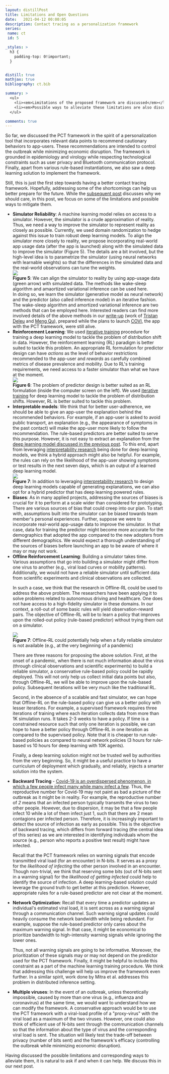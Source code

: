 ```yaml
---
layout: distillPost
title: Limitations and Open Questions
date:   2021-04-12 00:00:05
description: Contact tracing as a personalization framework
series:
 name: ct
 id: 5

_styles: >
  h3 {
    padding-top: 0!important;
  }


distill: true
mathjax: true
bibliography: ct.bib

summary: >
  <ul>
    <li><em>Limitations of the proposed framework are discussed</em></li>
    <li><em>Possible ways to alleviate these limitations are also discussed</em></li>
  </ul>

comments: true
---
```

So far, we discussed the PCT framework in the spirit of a personalization tool that incorporates relevant data points to recommend cautionary behaviors to app-users.
These recommendations are intended to control the outbreak while minimizing economic disruption.
The framework is grounded in epidemiology and virology while respecting technological constraints such as user privacy and Bluetooth communication protocol.
Finally, apart from various rule-based instantiations, we also saw a deep learning solution to implement the framework.

Still, this is just the first step towards having a better contact tracing framework.
Hopefully, addressing some of the shortcomings can help us better prepare for the future.
While the <a href="/blog/2021/ct-6/">subsequent post</a> discusses why we should care, in this post, we focus on some of the limitations and possible ways to mitigate them.

<ul>
    <li><strong>Simulator Reliability</strong>: A machine learning model relies on access to a simulator.
However, the simulator is a  crude approximation of reality.
Thus, we need a way to improve the simulator to represent reality as closely as possible.
Currently, we used domain randomization<d-cite key="tobin2017domain"></d-cite> to hedge against this issue to train robust deep learning models.
To align the simulator more closely to reality, we propose incorporating real-world app usage data (after the app is launched) along with the simulated data to improve the simulator (Figure 5).
The details are a bit involved, but the high-level idea is to parametrize the simulator (using neural networks with learnable weights) so that the differences in the simulated data and the real-world observations can tune the weights.
<div class="row mt-3" markdown="0">
  <div class="col mt-3 mt-md-0">
    <img class="img-fluid rounded z-depth-1" src="/images/blog/ct/step3.png">
  </div>
	<div class="caption" markdown="0">
		<strong>Figure 5</strong>: We can align the simulator to reality by using app-usage data (green arrow) with simulated data. The methods like wake-sleep algorithm<d-cite key="hinton1995wake"></d-cite> and amaortized variational inference<d-cite key="kingma2013auto"></d-cite> can be used here.
	</div>
</div>
In doing so, we learn the simulator (generative model as neural network) and the predictor (also called inference model) in an iterative fashion.
The wake-sleep algorithm<d-cite key="hinton1995wake"></d-cite> and amortized variational inference<d-cite key="kingma2013auto"></d-cite> are two methods that can be employed here.
Interested readers can find more involved details of the above methods in our <a href="/data/blog/sim-real.pdf" target='_blank'>write-up</a> (work of <a href="https://mila.quebec/en/person/tristan-deleu/">Tristan Deleu</a> and <a href="https://mila.quebec/en/person/meng-qu/">Meng Qu</a>), prepared while the plans to launch <a href="https://mila.quebec/en/covi-protecting-the-health-and-privacy-of-canadians/">COVI</a>, the app with the PCT framework, were still alive.
</li>
    <li><strong>Reinforcement Learning</strong>: We used <a href="/blog/2021/ct-4/#deep-learning-for-pct">iterative training</a> procedure for training a deep learning model to tackle the problem of distribution shift in data.
However, the reinforcement learning (RL) paradigm is better suited to tackle this problem.
An appropriate RL formulation for predictor design can have <em>actions</em> as the level of behavior restrictions recommended to the app-user and <em>rewards</em> as carefully combined metrics of disease prevalence and mobility.
Due to RL's training requirements, we need access to a faster simulator than what we have at the moment.
<div class="row mt-3" markdown="0">
  <div class="col mt-3 mt-md-0">
    <img class="img-fluid rounded z-depth-1" src="/images/blog/ct/step4.png">
  </div>
	<div class="caption" markdown="0">
		<strong>Figure 6</strong>: The problem of predictor design is better suited as an RL formulation (inside the computer screen on the left). We used <a href="/blog/2021/ct-4/#deep-learning-for-pct">iterative training</a> for deep learning model to tackle the problem of distribution shifts. However, RL is better suited to tackle this problem.
	</div>
</div>
</li>
    <li><strong>Interpretable models</strong>: We think that for better user-adherence, we should be able to give an app-user the explanation behind the recommended behaviors.
For example, if an app-user is asked to avoid public transport, an explanation (e.g., the appearance of symptoms in the past contact) will make the app-user more likely to follow the recommendation.
The rule-based predictors are better suited to serve this purpose.
However, it is not easy to extract an explanation from the <a href="/blog/2021/ct-4/">deep learning model discussed in the previous post</a>.
To this end, apart from leveraging <a href="https://explainml-tutorial.github.io/">interpretability research</a><d-cite key="gilpin2018explaining"></d-cite><d-cite key="murdoch2019interpretable"></d-cite><d-cite key="rudin2019stop"></d-cite> being done for deep learning models, we think a hybrid approach might also be helpful.
For example, the rules can rely on the likelihood of the app-user showing symptoms or test results in the next seven days, which is an output of a learned deep learning model.
<div class="row mt-3" markdown="0">
  <div class="col mt-3 mt-md-0">
    <img class="img-fluid rounded z-depth-1" src="/images/blog/ct/step6.png">
  </div>
	<div class="caption" markdown="0">
		<strong>Figure 7</strong>: In addition to leveraging <a href="https://explainml-tutorial.github.io/">interpretability research</a><d-cite key="gilpin2018explaining"></d-cite><d-cite key="murdoch2019interpretable"></d-cite><d-cite key="rudin2019stop"></d-cite> to design deep learning models capable of generating explanations, we can also opt for a hybrid predictor that has deep learning powered rules.
	</div>
</div>
</li>
    <li><strong>Biases</strong>: As in many applied projects, addressing the sources of biases is crucial for it to perform at a scale wider than considered for prototyping.
There are various sources of bias that could creep into our plan.
To start with, assumptions built into the simulator can be biased towards team member's personal experiences.
Further, suppose we were to incorporate real-world app-usage data to improve the simulator.
In that case, data for training the predictor might become more accurate for the demographics that adopted the app compared to the new adopters from different demographics.
We would expect a thorough understanding of the sources of biases before launching an app to be aware of where it may or may not work.
</li>
    <li><strong>Offline Reinforcement Learning</strong>: Building a simulator takes time.
Various assumptions that go into building a simulator might differ from one virus to another (e.g., viral load curves or mobility patterns).
Additionally, we would not have a reliable simulator until sufficient data from scientific experiments and clinical observations are collected.

In such a case, we think that the research in Offline-RL<d-cite key="levine2020offline"></d-cite> could be used to address the above problem.
The researchers have been applying it to solve problems related to autonomous driving and healthcare.
One does not have access to a high-fidelity simulator in these domains.
In our context, a roll-out of some basic rules will yield observation-reward pairs.
The objective of Offline-RL will be to learn a policy that improves upon the rolled-out policy (rule-based predictor) without trying them out on a simulator.
<div class="row mt-3" markdown="0">
  <div class="col mt-3 mt-md-0">
    <img class="img-fluid rounded z-depth-1" src="/images/blog/ct/step7.png">
  </div>
	<div class="caption" markdown="0">
		<strong>Figure 7</strong>: Offline-RL<d-cite key="levine2020offline"></d-cite> could potentially help when a fully reliable simulator is not available (e.g., at the very beginning of a pandemic)
	</div>
</div>

There are three reasons for proposing the above solution.
First, at the onset of a pandemic, when there is not much information about the virus (through clinical observations and scientific experiments) to build a reliable simulator, a conservative rule-based policy could be rapidly deployed.
This will not only help us collect initial data points but also, through Offline-RL, we will be able to improve upon the rule-based policy.
Subsequent iterations will be very much like the traditional RL.

Second, in the absence of a scalable and fast simulator, we can hope that Offline-RL on the rule-based policy can give us a better policy with lesser iterations.
For example, a supervised framework requires three iterations of training where each iteration collects data from more than 1K simulation runs.
It takes 2-3 weeks to have a policy.
If time is a constrained resource such that only one iteration is possible, we can hope to have a better policy through Offline-RL in one iteration as compared to the supervised policy.
Note that it is cheaper to run rule-based policies as compared to neural network policies (3 hours for rule-based vs 10 hours for deep learning with 10K agents).

Finally, a deep learning solution might not be trusted well by authorities from the very beginning.
So, it might be a useful practice to have a curriculum of deployment which gradually, and reliably, injects a smarter solution into the system.

</li>
    <li><strong>Backward Tracing</strong> - <a href="https://www.theatlantic.com/health/archive/2020/09/k-overlooked-variable-driving-pandemic/616548/">Covid-19 is an overdispersed phenomenon, in which a few people infect many while many infect a few</a>.
    Thus, the reproductive number for Covid-19 may not paint as bad a picture of the outbreak as it might be in reality.
    For example, the reproductive number of <em>2</em> means that an infected person typically transmits the virus to two other people.
    However, due to dispersion, it may be that a few people infect 10 while a lot of them infect just 1, such that there are 2 mean contagions per infected person.
    Therefore, it is increasingly important to detect the source of infection as early as possible.
This is the objective of backward tracing, which differs from forward tracing (the central idea of this series) as we are interested in identifying individuals whom the source (e.g., person who reports a positive test result) might have infected.

Recall that the PCT framework relies on warning signals that encode transmitted viral load (for an encounter) in N-bits.
It serves as a proxy for the <em>likelihood of infecting</em> the other person involved in an encounter.
Though non-trivial, we think that reserving some bits (out of N-bits sent in a warning signal) for the <em>likelihood of getting infected</em> could help to identify the source of infection.
A deep learning-based solution could leverage the ground truth to get better at this prediction.
However, appropriate rules for a rule-based predictor are not clear at the moment.
</li>
<li><strong>Network Optimization</strong>:
Recall that every time a predictor updates an individual's estimated viral load, it is sent across as a warning signal through a communication channel.
Such warning signal updates could heavily consume the network bandwidth while being redundant.
For example, suppose the rule-based predictor only cares about the maximum warning signal.
In that case, it might be economical to prioritize bandwidth to high-intensity warning signals while ignoring the lower ones.

Thus, not all warning signals are going to be informative.
Moreover, the prioritization of these signals may or may not depend on the predictor used for the PCT framework.
Finally, it might be helpful to include this constraint as a part of the machine learning training procedure.
We think that addressing this challenge will help us improve the framework even further.
In a similar spirit, work done by Mitra et al.<d-cite key="mitra2020distributed"></d-cite> addresses this problem in distributed inference setting.
</li>
<li><strong>Multiple viruses</strong>:
In the event of an outbreak, unless theoretically impossible, caused by more than one virus (e.g., influenza and coronavirus) at the same time, we would want to understand how we can modify the framework.
A conservative approach would be to use the PCT framework with a viral-load profile of a "proxy-virus" with the viral load as a maximum of the two viruses.  
However, one could also think of efficient use of N-bits sent through the communication channels so that the information about the type of virus and the corresponding viral load is sent.
The situation will likely test the trade-off between privacy (number of bits sent) and the framework's efficacy (controlling the outbreak while minimizing economic disruption).
</li>
</ul>

Having discussed the possible limitations and corresponding ways to alleviate them, it is natural to ask if and when it can help.
We discuss this in our next post.
